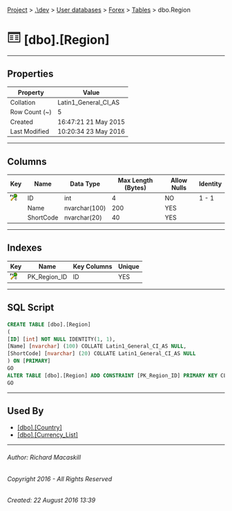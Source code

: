 #### 

[Project](../../../../index.md) > [.\\dev](../../../index.md) > [User databases](../../index.md) > [Forex](../index.md) > [Tables](Tables.md) > dbo.Region

# ![Tables](../../../../Images/Table32.png) [dbo].[Region]

---

## <a name="#properties"></a>Properties

| Property | Value |
|---|---|
| Collation | Latin1_General_CI_AS |
| Row Count (~) | 5 |
| Created | 16:47:21 21 May 2015 |
| Last Modified | 10:20:34 23 May 2016 |


---

## <a name="#columns"></a>Columns

| Key | Name | Data Type | Max Length (Bytes) | Allow Nulls | Identity |
|---|---|---|---|---|---|
| [![Cluster Primary Key PK_Region_ID: ID](../../../../Images/pkcluster.png)](#indexes) | ID | int | 4 | NO | 1 - 1 |
|  | Name | nvarchar(100) | 200 | YES |  |
|  | ShortCode | nvarchar(20) | 40 | YES |  |


---

## <a name="#indexes"></a>Indexes

| Key | Name | Key Columns | Unique |
|---|---|---|---|
| [![Cluster Primary Key PK_Region_ID: ID](../../../../Images/pkcluster.png)](#indexes) | PK_Region_ID | ID | YES |


---

## <a name="#sqlscript"></a>SQL Script

```sql
CREATE TABLE [dbo].[Region]
(
[ID] [int] NOT NULL IDENTITY(1, 1),
[Name] [nvarchar] (100) COLLATE Latin1_General_CI_AS NULL,
[ShortCode] [nvarchar] (20) COLLATE Latin1_General_CI_AS NULL
) ON [PRIMARY]
GO
ALTER TABLE [dbo].[Region] ADD CONSTRAINT [PK_Region_ID] PRIMARY KEY CLUSTERED  ([ID]) ON [PRIMARY]
GO

```


---

## <a name="#usedby"></a>Used By

* [[dbo].[Country]](Country.md)
* [[dbo].[Currency_List]](../Programmability/Stored_Procedures/Currency_List.md)


---

###### Author:  Richard Macaskill

###### Copyright 2016 - All Rights Reserved

###### Created: 22 August 2016 13:39

